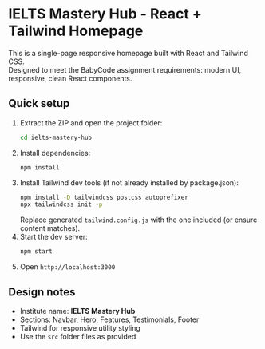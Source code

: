 # IELTS Mastery Hub - React + Tailwind Homepage

This is a single-page responsive homepage built with React and Tailwind CSS.  
Designed to meet the BabyCode assignment requirements: modern UI, responsive, clean React components.

## Quick setup

1. Extract the ZIP and open the project folder:
   ```bash
   cd ielts-mastery-hub
   ```
2. Install dependencies:
   ```bash
   npm install
   ```
3. Install Tailwind dev tools (if not already installed by package.json):
   ```bash
   npm install -D tailwindcss postcss autoprefixer
   npx tailwindcss init -p
   ```
   Replace generated `tailwind.config.js` with the one included (or ensure content matches).
4. Start the dev server:
   ```bash
   npm start
   ```
5. Open `http://localhost:3000`

## Design notes
- Institute name: **IELTS Mastery Hub**
- Sections: Navbar, Hero, Features, Testimonials, Footer
- Tailwind for responsive utility styling
- Use the `src` folder files as provided


